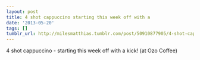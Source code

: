 ```yaml
---
layout: post
title: 4 shot cappuccino starting this week off with a
date: '2013-05-20'
tags: []
tumblr_url: http://milesmatthias.tumblr.com/post/50910877905/4-shot-cappuccino-starting-this-week-off-with-a
---
```

4 shot cappuccino - starting this week off with a kick! (at Ozo Coffee)
